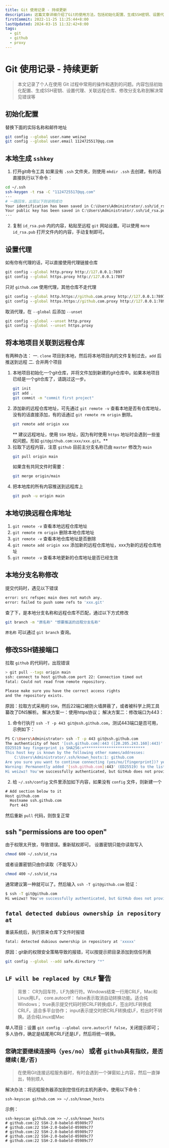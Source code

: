 ```yaml
---
title: Git 使用记录 - 持续更新
description: 这篇文章详细介绍了Git的使用方法，包括初始化配置、生成SSH密钥、设置代理、关联远程仓库、切换远程仓库地址、修改分支名称、解决常见错误等内容。文章还提供了具体的命令和操作步骤，帮助用户更好地管理和使用Git
firstCommit: 2022-11-25 11:25:44+8:00
lastUpdated: 2024-03-15 11:32:42+8:00
tags:
  - git
  - github
  - proxy
---
```


# Git 使用记录 - 持续更新

> 本文记录了个人在使用 Git 过程中常用的操作和遇到的问题。内容包括初始化配置、生成SSH密钥、设置代理、关联远程仓库、修改分支名称到解决常见错误等

## 初始化配置

替换下面的实际名称和邮件地址

```sh
git config --global user.name weizwz
git config --global user.email 1124725517@qq.com
```

## 本地生成 `sshkey`

1. 打开git命令工具
   如果没有 `.ssh` 文件夹，则使用 `mkdir .ssh` 去创建，有的话直接执行以下命令：

```sh
cd ~/.ssh
ssh-keygen -t rsa -C "1124725517@qq.com"
···
# 一路回车，出现以下则说明成功
Your identification has been saved in C:\Users\Administrator/.ssh/id_rsa
Your public key has been saved in C:\Users\Administrator/.ssh/id_rsa.pub
···
```

2. 复制 `id_rsa.pub` 内的内容，粘贴至远程 `git` 网站设置。可以使用 `more id_rsa.pub` 打开文件内的内容，手动复制即可。

## 设置代理

如有你有代理的话，可以直接使用代理链接仓库

```cmd
git config --global http.proxy http://127.0.0.1:7897
git config --global https.proxy http://127.0.0.1:7897
```

只对 `github.com` 使用代理，其他仓库不走代理

```cmd
git config --global http.https://github.com.proxy http://127.0.0.1:7897
git config --global https.https://github.com.proxy http://127.0.0.1:7897
```

取消代理，在 `--global` 后添加 `--unset`

```cmd
git config --global --unset http.proxy
git config --global --unset https.proxy
```

## 将本地项目关联到远程仓库

有两种办法：
一. `clone` 项目到本地，然后将本地项目内的文件复制过去，`add` 后推送到远程
二. 合并两个项目

1. 本地项目初始化一个git仓库，并将文件加到新建的git仓库中。如果本地项目已经是一个git仓库了，请跳过这一步。
   ```sh
   git init
   git add .
   git commit -m "commit first project"
   ```
2. 添加新的远程仓库地址，可先通过 `git remote -v` 查看本地是否有仓库地址，没有的话直接添加，有的话通过 `git remote rm origin` 删除。
   ```sh
   git remote add origin xxx
   ```
   ** 建议远程地址，使用 `SSH` 地址，因为有时使用 `https` 地址时会遇到一些鉴权问题。形如 `git@github.com:xxx/xxx.git`。**
3. 拉取下远程内容，注意 `github` 目前主分支名称已由 `master` 修改为 `main`
   ```sh
   git pull origin main
   ```
   如果含有共同文件时需要：
   ```sh
   git merge origin/main
   ```
4. 把本地库的所有内容推送到远程库上
   ```sh
   git push -u origin main
   ```

## 本地切换远程仓库地址

1. `git remote -v` 查看本地远程仓库地址
2. `git remote rm origin` 删除本地仓库地址
3. `git remote -v` 查看本地仓库地址是否删除
4. `git remote add origin xxx` 添加新的远程仓库地址，xxx为新的远程仓库地址
5. `git remote -v` 查看本地更新的仓库地址是否已经生效

## 本地分支名称修改

提交代码时，遇见以下错误

```sh
error: src refspec main does not match any.
error: failed to push some refs to 'xxx.git'
```

查了下，是本地分支名称和远程仓库不匹配，通过以下方式修改

```sh
git branch -m "原名称" "想要推送的远程分支名称"
```

`原名称` 可以通过 `git branch` 查询。

## 修改SSH链接端口

拉取 `github` 的代码时，出现错误

```sh
> git pull --tags origin main
ssh: connect to host github.com port 22: Connection timed out
fatal: Could not read from remote repository.

Please make sure you have the correct access rights
and the repository exists.
```

原因：拉取方式采用的 `SSH`，然后22端口被防火墙屏蔽了，或者被科学上网工具纂改了DNS解析。
解决方案一：使用https协议；
解决方案二：修改端口为443：

1. 命令行执行 `ssh -T -p 443 git@ssh.github.com`，测试443端口是否可用，示例如下：

```sh
PS C:\Users\Administrator> ssh -T -p 443 git@ssh.github.com
The authenticity of host '[ssh.github.com]:443 ([20.205.243.160]:443)' can't be established.
ED25519 key fingerprint is SHA256:+***************************
This host key is known by the following other names/addresses:
    C:\Users\Administrator/.ssh/known_hosts:1: github.com
Are you sure you want to continue connecting (yes/no/[fingerprint])? yes
Warning: Permanently added '[ssh.github.com]:443' (ED25519) to the list of known hosts.
Hi weizwz! You've successfully authenticated, but GitHub does not provide shell access.
```

2. 给 `~/.ssh/config` 文件里添加如下内容，如果没有 `config` 文件，则新建一个

```txt
# Add section below to it
Host github.com
  Hostname ssh.github.com
  Port 443
```

然后重新 `pull` 代码，则恢复正常

## ssh "permissions are too open"

由于权限太开放，导致错误。重新赋权即可。
设置密钥只能你读取写入

```sh
chmod 600 ~/.ssh/id_rsa
```

或者设置密钥只由你读取（不能写入）

```sh
chmod 400 ~/.ssh/id_rsa
```

通常建议第一种就可以了。然后输入 `ssh -T git@github.com` 验证：

```sh
$ ssh -T git@github.com
Hi weizwz! You've successfully authenticated, but GitHub does not provide shell access.
```

## `fatal detected dubious ownership in repository at`

重装系统后，执行原来仓库下文件时报错

```sh
fatal: detected dubious ownership in repository at 'xxxxx'
```

原因：git新的权限安全策略导致的报错，可以按提示把目录添加到信任列表

```sh
git config --global --add safe.directory "*"
```

## `LF will be replaced by CRLF` 警告

> 背景：
> CR为回车符，LF为换行符。Windows结束一行用CRLF，Mac和Linux用LF。
> core.autocrlf：
> false表示取消自动转换功能。适合纯Windows；
> true表示提交代码时把CRLF转换成LF，签出时LF转换成CRLF。适合多平台协作；
> input表示提交时把CRLF转换成LF，检出时不转换。适合纯Linux或Mac

单人项目：设置 `git config --global core.autocrlf false`，关闭提示即可；
多人协作，确定是结尾用CRLF还是LF，然后将统一转换。

## `您确定要继续连接吗（yes/no）` 或者 `github具有指纹，是否继续(是/否)`

> 在使用Git连接远程服务器时，有时会遇到一个弹窗如上内容，然后一直弹出，特别烦人

解决办法：将远程服务器添加到您信任的主机列表中。使用以下命令：

```
ssh-keyscan github.com >> ~/.ssh/known_hosts
```

示例：

```
ssh-keyscan github.com >> ~/.ssh/known_hosts
# github.com:22 SSH-2.0-babeld-05989c77
# github.com:22 SSH-2.0-babeld-05989c77
# github.com:22 SSH-2.0-babeld-05989c77
# github.com:22 SSH-2.0-babeld-05989c77
# github.com:22 SSH-2.0-babeld-05989c77
```
